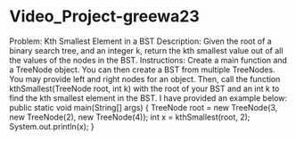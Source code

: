 # Video_Project-greewa23

Problem: Kth Smallest Element in a BST
Description: Given the root of a binary search tree, and an integer k, return the kth smallest value out of all the values of the nodes in the BST.
Instructions: Create a main function and a TreeNode object. You can then create a BST from multiple TreeNodes. You may provide left and right nodes for an object. Then, call the function kthSmallest(TreeNode root, int k) with the root of your BST and an int k to find the kth smallest element in the BST. I have provided an example below:
public static void main(String[] args) {
      TreeNode root = new TreeNode(3, new TreeNode(2), new TreeNode(4));
      int x = kthSmallest(root, 2);
      System.out.println(x);
    }
